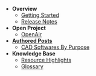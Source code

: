 * **Overview**
  * [Getting Started](/gettingstarted.md)
  * [Release Notes](/release_notes.md)
* **Open Project**
  * [OpenAir](/openAir.md)
* **[Authored Posts](/posts/)**
  * [CAD Softwares By Purpose](/posts/CADSofwareByPurposes.md)
* **Knowledge Base**
  * [Resource Highlights](/resources.md)
  * [Glossary](/glossary.md)